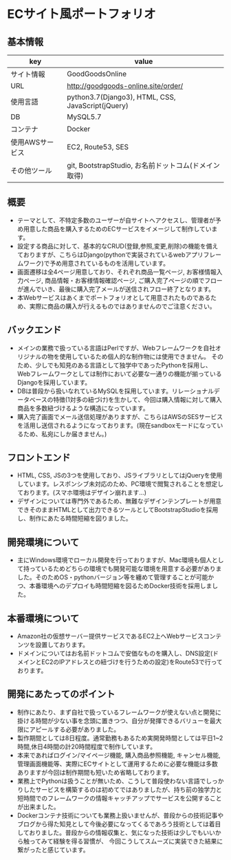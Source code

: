 # ECサイト風ポートフォリオ

## 基本情報
|key|value|
|----|----|
|サイト情報|GoodGoodsOnline|
|URL|http://goodgoods-online.site/order/|
|使用言語|python3.7(Django3), HTML, CSS, JavaScript(jQuery)|
|DB|MySQL5.7|
|コンテナ|Docker|
|使用AWSサービス|EC2, Route53, SES|
|その他ツール|git, BootstrapStudio, お名前ドットコム(ドメイン取得)|

## 概要
- テーマとして、不特定多数のユーザーが自サイトへアクセスし、管理者が予め用意した商品を購入するためのECサービスをイメージして制作しています。
- 設定する商品に対して、基本的なCRUD(登録,参照,変更,削除)の機能を備えておりますが、こちらはDjango(pythonで実装されているwebアプリフレームワーク)で予め用意されているものを活用しています。
- 画面遷移は全4ページ用意しており、それぞれ商品一覧ページ, お客様情報入力ページ, 商品情報・お客様情報確認ページ, ご購入完了ページの順でフローが進んでいき、最後に購入完了メールが送信されフロー終了となります。
- 本Webサービスはあくまでポートフォリオとして用意されたものであるため、実際に商品の購入が行えるものではありませんのでご注意ください。


## バックエンド
- メインの業務で扱っている言語はPerlですが、Webフレームワークを自社オリジナルの物を使用しているため個人的な制作物には使用できません。
そのため、少しでも知見のある言語として独学中であったPythonを採用し、Webフレームワークとしては制作において必要な一通りの機能が揃っているDjangoを採用しています。
- DBは普段から扱いなれているMySQLを採用しています。リレーショナルデータベースの特徴(1対多の紐づけ)を生かして、今回は購入情報に対して購入商品を多数紐づけるような構造になっています。
- 購入完了画面でメール送信処理がありますが、こちらはAWSのSESサービスを活用し送信されるようになっております。(現在sandboxモードになっているため、私宛にしか届きません。)


## フロントエンド
- HTML, CSS, JSの3つを使用しており、JSライブラリとしてはjQueryを使用しています。レスポンシブ未対応のため、PC環境で閲覧されることを想定しております。(スマホ環境はデザイン崩れます...)
- デザインについては専門外であるため、無難なデザインテンプレートが用意できそのままHTMLとして出力できるツールとしてBootstrapStudioを採用し、制作にあたる時間短縮を図りました。


## 開発環境について
- 主にWindows環境でローカル開発を行っておりますが、Mac環境も個人として持っているためどちらの環境でも開発可能な環境を用意する必要がありました。そのためOS・pythonバージョン等を纏めて管理することが可能かつ、本番環境へのデプロイも時間短縮を図るためDocker技術を採用しました。


## 本番環境について
- Amazon社の仮想サーバー提供サービスであるEC2上へWebサービスコンテンツを設置しております。
- ドメインについてはお名前ドットコムで安価なものを購入し、DNS設定(ドメインとEC2のIPアドレスとの紐づけを行うための設定)をRoute53で行っております。


## 開発にあたってのポイント
- 制作にあたり、まず自社で扱っているフレームワークが使えない点と開発に掛ける時間が少ない事を念頭に置きつつ、自分が発揮できるバリューを最大限にアピールする必要がありました。
- 製作期間としては8日程度。通常勤務もあるため実開発時間としては平日1~2時間,休日4時間の計20時間程度で制作しています。
- 本来であればログイン/マイページ機能, 購入商品参照機能, キャンセル機能, 管理画面機能等、実際にECサイトとして運用するために必要な機能は多数ありますが今回は制作期間も短いため省略しております。
- 業務上でPythonは扱うことが無いため、こうして普段使わない言語でしっかりしたサービスを構築するのは初めてではありましたが、持ち前の独学力と短時間でのフレームワークの情報キャッチアップでサービスを公開することが出来ました。
- Dockerコンテナ技術についても業務上扱いませんが、普段からの技術記事やブログから得た知見として今後必要になってくるであろう技術としては着目しておりました。普段からの情報収集と、気になった技術は少しでもいいから触ってみて経験を得る習慣が、
今回こうしてスムーズに実装できた結果に繋がったと感じています。
